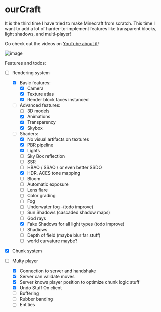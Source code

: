 # ourCraft

It is the third time I have tried to make Minecraft from scratch.
This time I want to add a lot of harder-to-implement features like transparent blocks, light shadows, and multi-player!

Go check out the videos on [YouTube about it](https://www.youtube.com/watch?v=StNAG_tLEoU&list=PLKUl_fMWLdH-0H-tz0S144g5xXliHOIxC&index=4)!

![image](https://github.com/meemknight/ourCraft/assets/36445656/3f6c8976-8f63-4259-a1de-3305c4c52467)


Features and todos:

- [ ] Rendering system
  - [x] Basic features:
    - [x] Camera
    - [x] Texture atlas
    - [x] Render block faces instanced   
  - [ ] Advanced features:
	- [ ] 3D models
	- [x] Animations
	- [x] Transparency
	- [x] Skybox
  - [ ] Shaders:
	- [x] No visual artifacts on textures
	- [x] PBR pipeline
	- [x] Lights
	- [ ] Sky Box reflection
	- [ ] SSR
	- [ ] HBAO / SSAO / or even better SSDO
	- [x] HDR, ACES tone mapping
	- [ ] Bloom
	- [ ] Automatic exposure
	- [ ] Lens flare
	- [ ] Color grading
	- [ ] Fog
	- [ ] Underwater fog -(todo improve)
	- [ ] Sun Shadows (cascaded shadow maps)
	- [ ] God rays	
	- [x] Fake Shadows for all light types (todo improve)
  	- [ ] Shadiows
	- [ ] Depth of field (maybe blur far stuff)
	- [ ] world curvature maybe?

- [x] Chunk system

- [ ] Multy player
  - [x] Connection to server and handshake
  - [x] Server can validate moves
  - [x] Server knows player position to optimize chunk logic stuff
  - [x] Undo Stuff On client
  - [ ] Buffering
  - [ ] Rubber banding
  - [ ] Entities
